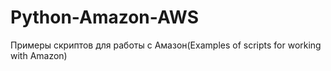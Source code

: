 # Python-Amazon-AWS
Примеры скриптов для работы с Амазон(Examples of scripts for working with Amazon)
